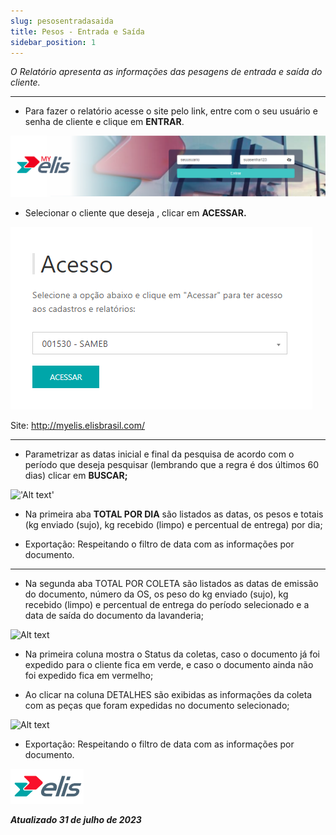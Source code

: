 ```yaml
---
slug: pesosentradasaida
title: Pesos - Entrada e Saída
sidebar_position: 1
---
```

*O Relatório apresenta as informações das pesagens de entrada e saída do cliente.*

---
* Para fazer o relatório acesse o site pelo link, entre com o seu usuário e senha de cliente e clique em **ENTRAR**.

![Alt text](<../../MyElis - Planta/Login e Acesso/image.png>)

* Selecionar o cliente que deseja , clicar em **ACESSAR.**

![Alt text](../Cadastros/image-17.png)

Site: http://myelis.elisbrasil.com/

---
* Parametrizar as datas inicial e final da pesquisa de acordo com o período que deseja pesquisar (lembrando que a regra é dos últimos 60 dias) clicar em **BUSCAR;**

!['Alt text'](image-3.png)

* Na primeira aba **TOTAL POR DIA** são listados as datas, os pesos e totais (kg enviado (sujo), kg recebido (limpo) e percentual de entrega) por dia;

* Exportação: Respeitando o filtro de data com as informações por documento.

--- 

* Na segunda aba TOTAL POR COLETA são listados as datas de emissão do documento, número da OS, os peso do kg enviado (sujo), kg recebido (limpo) e percentual de entrega do período selecionado e a data de saída do documento da lavanderia;

![Alt text](image-4.png)

* Na primeira coluna mostra o Status da coletas, caso o documento já foi expedido para o cliente fica em verde, e caso o documento ainda não foi expedido fica em vermelho;

* Ao clicar na coluna DETALHES são exibidas as informações da coleta com as peças que foram expedidas no documento selecionado;

![Alt text](image-5.png)

* Exportação: Respeitando o filtro de data com as informações por documento.

![Alt text](<../../MyElis - Planta/Login e Acesso/image-7.png>)

***Atualizado 31 de julho de 2023***